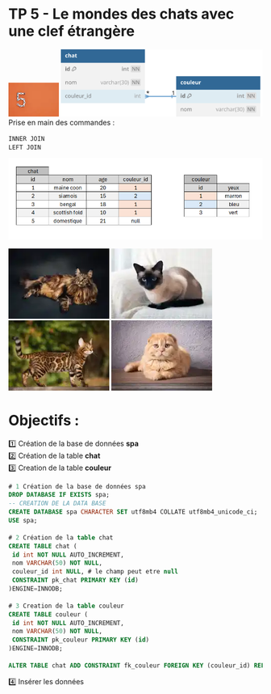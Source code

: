# TP 5 - Le mondes des chats avec une clef étrangère
<img src="../img/num/five.webp" width="100">
<img src="../img/db-svg/05-chat-couleur.svg" width="400">
Prise en main des commandes :  
    
<code>INNER JOIN</code>    
<code>LEFT JOIN</code>    

<img src="../img/xl/02-tp-chat.png" width="600">

  
![maincoon](../img/tp/tp1/maincoon.webp)
![siamois](../img/tp/tp1/siamois.webp)
![bengal](../img/tp/tp1/bengal.webp)
![scottish](../img/tp/tp1/scottish.webp)



# Objectifs :
:one: Création de la base de données **spa**  
:two: Création de la table **chat**  
:three: Creation de la table **couleur**
```sql
# 1 Création de la base de données spa
DROP DATABASE IF EXISTS spa;
-- CREATION DE LA DATA BASE
CREATE DATABASE spa CHARACTER SET utf8mb4 COLLATE utf8mb4_unicode_ci;
USE spa;

# 2 Création de la table chat  
CREATE TABLE chat (
 id int NOT NULL AUTO_INCREMENT,
 nom VARCHAR(50) NOT NULL,
 couleur_id int NULL, # le champ peut etre null
 CONSTRAINT pk_chat PRIMARY KEY (id)
)ENGINE=INNODB;

# 3 Creation de la table couleur 
CREATE TABLE couleur (
 id int NOT NULL AUTO_INCREMENT,
 nom VARCHAR(50) NOT NULL,
 CONSTRAINT pk_couleur PRIMARY KEY (id)
)ENGINE=INNODB;

ALTER TABLE chat ADD CONSTRAINT fk_couleur FOREIGN KEY (couleur_id) REFERENCES couleur(id);
```
  
:four: Insérer  les données  

 
